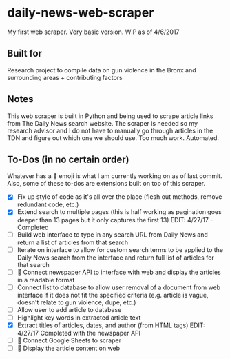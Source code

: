# daily-news-web-scraper
My first web scraper. Very basic version. WIP as of 4/6/2017

## Built for

Research project to compile data on gun violence in the Bronx and surrounding areas + contributing factors

## Notes

This web scraper is built in Python and being used to scrape article links from The Daily News search website. The scraper is needed so my research advisor and I do not have to manually go through articles in the TDN and figure out which one we should use. Too much work. Automated.

## To-Dos (in no certain order)

Whatever has a :construction: emoji is what I am currently working on as of last commit. Also, some of these to-dos are extensions built on top of this scraper.

- [X] Fix up style of code as it's all over the place (flesh out methods, remove redundant code, etc.)
- [X] Extend search to multiple pages (this is half working as pagination goes deeper than 13 pages but it only captures the first 13)
EDIT: 4/27/17 - Completed
- [ ] Build web interface to type in any search URL from Daily News and return a list of articles from that search
- [ ] Iterate on interface to allow for custom search terms to be applied to the Daily News search from the interface and return full list of articles for that search
- [ ] :construction: Connect newspaper API to interface with web and display the articles in a readable format
- [ ] Connect list to database to allow user removal of a document from web interface if it does not fit the specified criteria (e.g. article is vague, doesn't relate to gun violence, dupe, etc.)
- [ ] Allow user to add article to database
- [ ] Highlight key words in extracted article text
- [X] Extract titles of articles, dates, and author (from HTML tags)
EDIT: 4/27/17 Completed with the newspaper API
- [ ] :construction: Connect Google Sheets to scraper
- [ ] :construction: Display the article content on web
